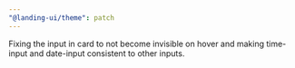 ```yaml
---
"@landing-ui/theme": patch
---
```


Fixing the input in card to not become invisible on hover and making time-input and date-input consistent to other inputs.
